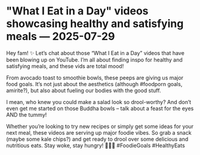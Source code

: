 # "What I Eat in a Day" videos showcasing healthy and satisfying meals — 2025-07-29

Hey fam! ✨ Let’s chat about those “What I Eat in a Day” videos that have been blowing up on YouTube. I’m all about finding inspo for healthy and satisfying meals, and these vids are total mood!

From avocado toast to smoothie bowls, these peeps are giving us major food goals. It’s not just about the aesthetics (although #foodporn goals, amirite?), but also about fueling our bodies with the good stuff.

I mean, who knew you could make a salad look so drool-worthy? And don’t even get me started on those Buddha bowls – talk about a feast for the eyes AND the tummy!

Whether you’re looking to try new recipes or simply get some ideas for your next meal, these videos are serving up major foodie vibes. So grab a snack (maybe some kale chips?) and get ready to drool over some delicious and nutritious eats. Stay woke, stay hungry! 🌿🥑🍓 #FoodieGoals #HealthyEats